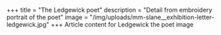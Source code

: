 +++
title = "The Ledgewick poet"
description = "Detail from embroidery portrait of the poet"
image = "/img/uploads/mm-slane__exhibition-letter-ledgewick.jpg"
+++
Article content for Ledgewick the poet image
